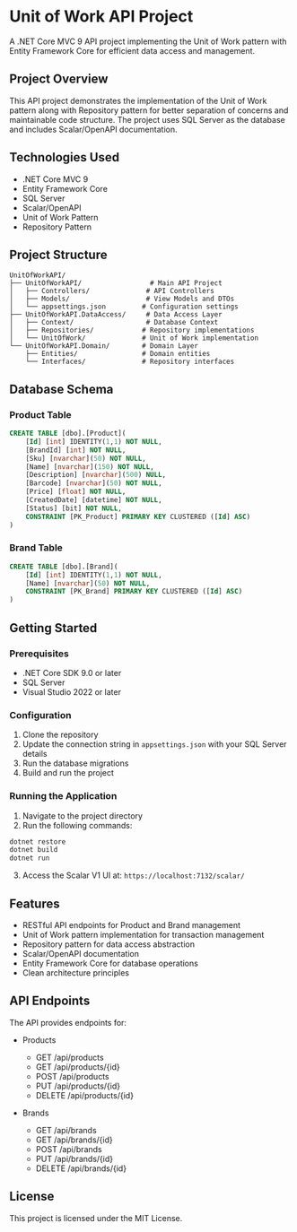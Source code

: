 # Unit of Work API Project

A .NET Core MVC 9 API project implementing the Unit of Work pattern with Entity Framework Core for efficient data access and management.

## Project Overview

This API project demonstrates the implementation of the Unit of Work pattern along with Repository pattern for better separation of concerns and maintainable code structure. The project uses SQL Server as the database and includes Scalar/OpenAPI documentation.

## Technologies Used

- .NET Core MVC 9
- Entity Framework Core
- SQL Server
- Scalar/OpenAPI
- Unit of Work Pattern
- Repository Pattern

## Project Structure

```
UnitOfWorkAPI/
├── UnitOfWorkAPI/                 # Main API Project
│   ├── Controllers/              # API Controllers
│   ├── Models/                   # View Models and DTOs
│   └── appsettings.json         # Configuration settings
├── UnitOfWorkAPI.DataAccess/     # Data Access Layer
│   ├── Context/                  # Database Context
│   ├── Repositories/            # Repository implementations
│   └── UnitOfWork/              # Unit of Work implementation
└── UnitOfWorkAPI.Domain/        # Domain Layer
    ├── Entities/                # Domain entities
    └── Interfaces/              # Repository interfaces
```

## Database Schema

### Product Table
```sql
CREATE TABLE [dbo].[Product](
    [Id] [int] IDENTITY(1,1) NOT NULL,
    [BrandId] [int] NOT NULL,
    [Sku] [nvarchar](50) NOT NULL,
    [Name] [nvarchar](150) NOT NULL,
    [Description] [nvarchar](500) NULL,
    [Barcode] [nvarchar](50) NOT NULL,
    [Price] [float] NOT NULL,
    [CreatedDate] [datetime] NOT NULL,
    [Status] [bit] NOT NULL,
    CONSTRAINT [PK_Product] PRIMARY KEY CLUSTERED ([Id] ASC)
)
```

### Brand Table
```sql
CREATE TABLE [dbo].[Brand](
    [Id] [int] IDENTITY(1,1) NOT NULL,
    [Name] [nvarchar](50) NOT NULL,
    CONSTRAINT [PK_Brand] PRIMARY KEY CLUSTERED ([Id] ASC)
)
```

## Getting Started

### Prerequisites

- .NET Core SDK 9.0 or later
- SQL Server
- Visual Studio 2022 or later

### Configuration

1. Clone the repository
2. Update the connection string in `appsettings.json` with your SQL Server details
3. Run the database migrations
4. Build and run the project

### Running the Application

1. Navigate to the project directory
2. Run the following commands:
```bash
dotnet restore
dotnet build
dotnet run
```

3. Access the Scalar V1 UI at: `https://localhost:7132/scalar/`

## Features

- RESTful API endpoints for Product and Brand management
- Unit of Work pattern implementation for transaction management
- Repository pattern for data access abstraction
- Scalar/OpenAPI documentation
- Entity Framework Core for database operations
- Clean architecture principles

## API Endpoints

The API provides endpoints for:

- Products
  - GET /api/products
  - GET /api/products/{id}
  - POST /api/products
  - PUT /api/products/{id}
  - DELETE /api/products/{id}

- Brands
  - GET /api/brands
  - GET /api/brands/{id}
  - POST /api/brands
  - PUT /api/brands/{id}
  - DELETE /api/brands/{id}

## License

This project is licensed under the MIT License. 
